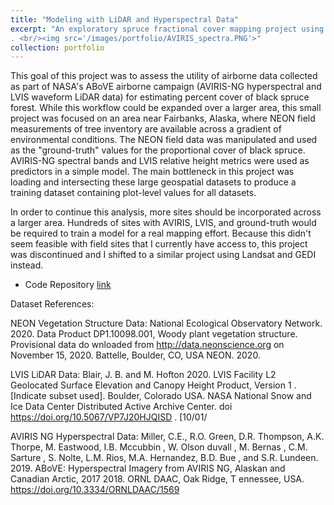 ```yaml
---
title: "Modeling with LiDAR and Hyperspectral Data"
excerpt: "An exploratory spruce fractional cover mapping project using LiDAR, hyperspectral, and field data
. <br/><img src='/images/portfolio/AVIRIS_spectra.PNG'>"
collection: portfolio
---
```


This goal of this project was to assess the utility of airborne data collected as part of NASA's ABoVE airborne campaign (AVIRIS-NG hyperspectral and LVIS waveform LiDAR data) for estimating percent cover of black spruce forest. While this workflow could be expanded over a larger area, this small project was focused on an area near Fairbanks, Alaska, where NEON field measurements of tree inventory are available across a gradient of environmental conditions.
The NEON field data was manipulated and used as the "ground-truth" values for the proportional cover of black spruce. AVIRIS-NG spectral bands and LVIS relative height metrics were used as predictors in a simple model. The main bottleneck in this project was loading and intersecting these large geospatial datasets to produce a training dataset containing plot-level values for all datasets.

In order to continue this analysis, more sites should be incorporated across a larger area. Hundreds of sites with AVIRIS, LVIS, and ground-truth would be required to train a model for a real mapping effort. Because this didn't seem feasible with field sites that I currently have access to, this project was discontinued and I shifted to a similar project using Landsat and GEDI instead.

- Code Repository [link](https://github.com/Laura-Puckett/spruce_mapping_NEON_BONA)

Dataset References:

NEON Vegetation Structure Data:
National Ecological Observatory Network. 2020. Data Product DP1.10098.001, Woody plant vegetation structure. Provisional data
do wnloaded from http://data.neonscience.org
on November 15, 2020. Battelle, Boulder, CO, USA NEON. 2020.

LVIS LiDAR Data:
Blair, J. B. and M.
Hofton 2020. LVIS Facility L2 Geolocated Surface Elevation and Canopy Height Product, Version 1 . [Indicate subset used]. Boulder, Colorado USA. NASA
National Snow and Ice Data Center Distributed Active Archive Center. doi https://doi.org/10.5067/VP7J20HJQISD . [10/01/

AVIRIS NG Hyperspectral Data:
Miller, C.E., R.O. Green, D.R. Thompson, A.K. Thorpe, M. Eastwood, I.B.
Mccubbin , W. Olson duvall , M. Bernas , C.M. Sarture , S. Nolte, L.M. Rios, M.A. Hernandez, B.D. Bue , and
S.R. Lundeen. 2019. ABoVE: Hyperspectral Imagery from AVIRIS NG, Alaskan and Canadian Arctic, 2017 2018. ORNL DAAC, Oak Ridge, T ennessee,
USA. https://doi.org/10.3334/ORNLDAAC/1569

